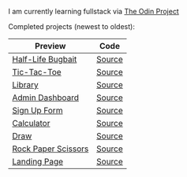 I am currently learning fullstack via [The Odin Project](https://www.theodinproject.com/)

Completed projects (newest to oldest):

| Preview                                                        | Code                                                  |
| -------------------------------------------------------------- | ----------------------------------------------------- |
| [Half-Life Bugbait](https://renekris.github.io/bugbait-page/)  | [Source](https://github.com/renekris/bugbait-page)    |
| [Tic-Tac-Toe](https://renekris.github.io/js-tic-tac-toe/)      | [Source](https://github.com/renekris/js-tic-tac-toe)  |
| [Library](https://renekris.github.io/js-library/)              | [Source](https://github.com/renekris/js-library)      |
| [Admin Dashboard](https://renekris.github.io/admin-dashboard/) | [Source](https://github.com/renekris/admin-dashboard) |
| [Sign Up Form](https://renekris.github.io/signup-form/)        | [Source](https://github.com/renekris/signup-form)     |
| [Calculator](https://renekris.github.io/js-calc/)              | [Source](https://github.com/renekris/js-calc)         |
| [Draw](https://renekris.github.io/js-drawing/)                 | [Source](https://github.com/renekris/js-drawing)      |
| [Rock Paper Scissors](https://renekris.github.io/js-rps/)      | [Source](https://github.com/renekris/js-rps)          |
| [Landing Page](https://renekris.github.io/landing-page/)       | [Source](https://github.com/renekris/landing-page)    |


<!--
**renekris/renekris** is a ✨ _special_ ✨ repository because its `README.md` (this file) appears on your GitHub profile.

Here are some ideas to get you started:

- 🔭 I’m currently working on ...
- 🌱 I’m currently learning ...
- 👯 I’m looking to collaborate on ...
- 🤔 I’m looking for help with ...
- 💬 Ask me about ...
- 📫 How to reach me: ...
- 😄 Pronouns: ...
- ⚡ Fun fact: ...
-->

